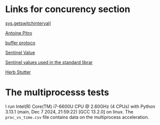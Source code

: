 # Links for concurency section

[sys.getswitchinterval(](https://fpy.li/19-3)

[Antoine Pitro](https://fpy.li/19-6)

[buffer protoco](https://fpy.li/pep3118)

[Sentinel Value](https://fpy.li/pep661)

[Sentinel values used in the standard librar](https://fpy.li/19-22)

[Herb Stutter](https://fpy.li/19-29)

# The multiprocesss tests
I run Intel(R) Core(TM) i7-6600U CPU @ 2.60GHz (4 CPUs) with Python 3.13.1
(main, Dec  7 2024, 21:59:22) [GCC 13.2.0] on linux. The `proc_vs_time.csv`
file contains data on the multiprocess acceleration.
